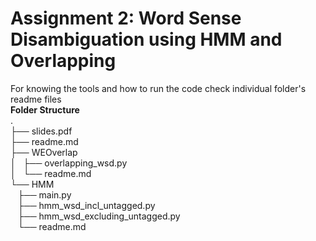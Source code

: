 # Assignment 2: Word Sense Disambiguation using HMM and Overlapping  
For knowing the tools and how to run the code check individual folder's readme files  
**Folder Structure**  
.  
├── slides.pdf  
├── readme.md  
├── WEOverlap  
│   ├── overlapping_wsd.py  
│   └── readme.md  
└── HMM  
    ├── main.py  
    ├── hmm_wsd_incl_untagged.py  
    ├── hmm_wsd_excluding_untagged.py  
    └── readme.md
